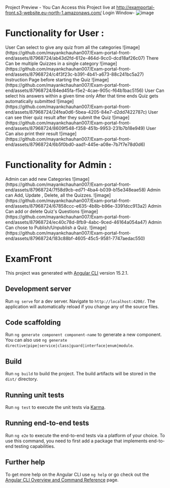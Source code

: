 Project Preview - 
You Can Access this Project live at 
http://examportal-front.s3-website.eu-north-1.amazonaws.com/ 
Login Window- 
![image](https://github.com/mayankchauhan007/Exam-portal-front-end/assets/87968724/8ed2bceb-0d24-44d7-b1f2-4547f083f22c)
<h1> Functionality for User : </h1>
User Can select to give any quiz from all the categories
![image](https://github.com/mayankchauhan007/Exam-portal-front-end/assets/87968724/ab43d2fd-612e-464d-9cc0-dcd18af26c07)
There Can be multiple Quizzes in a single category
![image](https://github.com/mayankchauhan007/Exam-portal-front-end/assets/87968724/c4f3f23c-b391-4b41-a673-88c241bc5a27)
Instruction Page before starting the Quiz
![image](https://github.com/mayankchauhan007/Exam-portal-front-end/assets/87968724/84ed45fa-f5e2-4cae-905c-f64b1bac5156)
User Can select his answers within a given time only After that time ends Quiz gets automatically submitted
![image](https://github.com/mayankchauhan007/Exam-portal-front-end/assets/87968724/24fea0d6-5bea-4205-84e7-d2dd7422787c)
User can see thier quiz result after they submit the Quiz
![image](https://github.com/mayankchauhan007/Exam-portal-front-end/assets/87968724/8609f548-f358-451b-9953-231b7b18e949)
User Can also print their result
![image](https://github.com/mayankchauhan007/Exam-portal-front-end/assets/87968724/6b5f0bd0-aad1-445e-a08e-7b7f7e78d0d6)
<h1> Functionality for Admin : </h1>
Admin can add new Categories
![image](https://github.com/mayankchauhan007/Exam-portal-front-end/assets/87968724/7f58d9cb-ed71-4ba4-b039-b15e348eae58)
Admin can Add, Update , Delete, all the Quizzes.
![image](https://github.com/mayankchauhan007/Exam-portal-front-end/assets/87968724/67858ccc-e635-4b8b-b96e-3391dcc913a2)
Admin Can add or delete Quiz's Questions
![image](https://github.com/mayankchauhan007/Exam-portal-front-end/assets/87968724/ec40c78d-8fb9-4abc-9ced-46164a054a47)
Admin Can chose to Publish/Unpublish a Quiz.
![image](https://github.com/mayankchauhan007/Exam-portal-front-end/assets/87968724/183c88bf-4605-45c5-9581-7747aedac550)






# ExamFront

This project was generated with [Angular CLI](https://github.com/angular/angular-cli) version 15.2.1.

## Development server

Run `ng serve` for a dev server. Navigate to `http://localhost:4200/`. The application will automatically reload if you change any of the source files.

## Code scaffolding

Run `ng generate component component-name` to generate a new component. You can also use `ng generate directive|pipe|service|class|guard|interface|enum|module`.

## Build

Run `ng build` to build the project. The build artifacts will be stored in the `dist/` directory.

## Running unit tests

Run `ng test` to execute the unit tests via [Karma](https://karma-runner.github.io).

## Running end-to-end tests

Run `ng e2e` to execute the end-to-end tests via a platform of your choice. To use this command, you need to first add a package that implements end-to-end testing capabilities.

## Further help

To get more help on the Angular CLI use `ng help` or go check out the [Angular CLI Overview and Command Reference](https://angular.io/cli) page.


